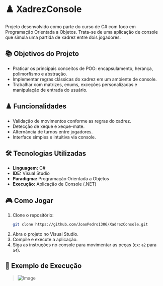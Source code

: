 # ♟️ XadrezConsole
Projeto desenvolvido como parte do curso de C# com foco em Programação Orientada a Objetos. Trata-se de uma aplicação de console que simula uma partida de xadrez entre dois jogadores.
## 📚 Objetivos do Projeto
- Praticar os principais conceitos de POO: encapsulamento, herança, polimorfismo e abstração.
- Implementar regras clássicas do xadrez em um ambiente de console.
- Trabalhar com matrizes, enums, exceções personalizadas e manipulação de entrada do usuário.
## ♟️ Funcionalidades
- Validação de movimentos conforme as regras do xadrez.
- Detecção de xeque e xeque-mate.
- Alternância de turnos entre jogadores.
- Interface simples e intuitiva via console.
## 🛠️ Tecnologias Utilizadas
- **Linguagem:** C#
- **IDE:** Visual Studio
- **Paradigma:** Programação Orientada a Objetos
- **Execução:** Aplicação de Console (.NET)
## 🎮 Como Jogar
1. Clone o repositório:
   ```bash
   git clone https://github.com/JoaoPedro1306/XadrezConsole.git
   ```
2. Abra o projeto no Visual Studio.
3. Compile e execute a aplicação.
4. Siga as instruções no console para movimentar as peças (ex: `a2` para `a4`).

## 📸 Exemplo de Execução
> ![Image](https://github.com/JoaoPedro1306/users-filter-project/issues/2#issue-3185650145)
